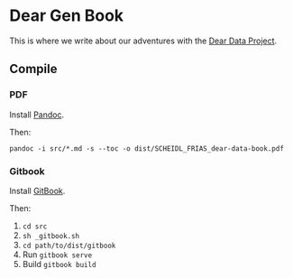 # Dear Gen Book

This is where we write about our adventures with the [Dear Data Project](https://github.com/regisfrias/dear-gen).

## Compile

### PDF

Install [Pandoc](http://pandoc.org/installing.html).

Then:

`pandoc -i src/*.md -s --toc -o dist/SCHEIDL_FRIAS_dear-data-book.pdf`

### Gitbook

Install [GitBook](https://toolchain.gitbook.com/setup.html).

Then:

1. `cd src`
2. `sh _gitbook.sh`
3. `cd path/to/dist/gitbook`
4. Run
    `gitbook serve`
5. Build
    `gitbook build`
